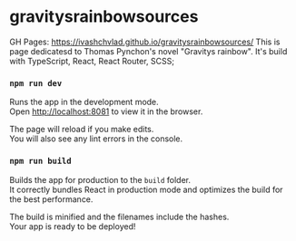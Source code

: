 # gravitysrainbowsources
GH Pages: https://ivashchvlad.github.io/gravitysrainbowsources/
This is page dedicatesd to Thomas Pynchon's novel "Gravitys rainbow".
It's build with TypeScript, React, React Router, SCSS;
### `npm run dev`

Runs the app in the development mode.<br>
Open [http://localhost:8081](http://localhost:8081) to view it in the browser.

The page will reload if you make edits.<br>
You will also see any lint errors in the console.

### `npm run build`

Builds the app for production to the `build` folder.<br>
It correctly bundles React in production mode and optimizes the build for the best performance.

The build is minified and the filenames include the hashes.<br>
Your app is ready to be deployed!

